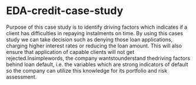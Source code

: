 # EDA-credit-case-study

Purpose of this case study is to identify driving factors which indicates if a client has difficulties in repaying instalments on time. By using this cases study we can take decision such as denying those loan applications, charging higher interest rates or reducing the loan amount. This will also ensure that application of capable clients will not get rejected.Insimplewords, the company wantstounderstand thedriving factors behind loan default, i.e. the variables which are strong indicators of default so the company can utilize this knowledge for its portfolio and risk assessment.
